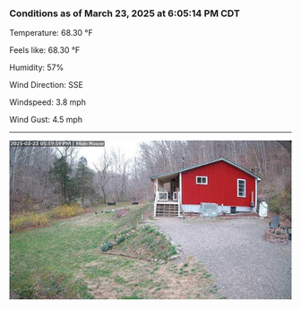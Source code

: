 ### Conditions as of March 23, 2025 at 6:05:14 PM CDT 

Temperature: 68.30 &deg;F

Feels like: 68.30 &deg;F

Humidity: 57%

Wind Direction: SSE

Windspeed: 3.8 mph

Wind Gust: 4.5 mph

---

<img src="./images/latest.jpeg"/>

